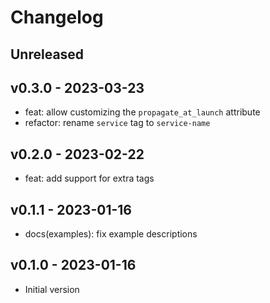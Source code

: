 # Changelog

## Unreleased

## v0.3.0 - 2023-03-23

- feat: allow customizing the `propagate_at_launch` attribute
- refactor: rename `service` tag to `service-name`

## v0.2.0 - 2023-02-22

- feat: add support for extra tags

## v0.1.1 - 2023-01-16

- docs(examples): fix example descriptions

## v0.1.0 - 2023-01-16

- Initial version
